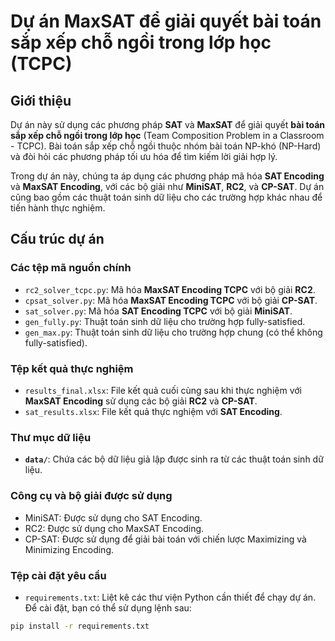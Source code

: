 # Dự án MaxSAT để giải quyết bài toán sắp xếp chỗ ngồi trong lớp học (TCPC)

## Giới thiệu

Dự án này sử dụng các phương pháp **SAT** và **MaxSAT** để giải quyết **bài toán sắp xếp chỗ ngồi trong lớp học** (Team Composition Problem in a Classroom - TCPC). Bài toán sắp xếp chỗ ngồi thuộc nhóm bài toán NP-khó (NP-Hard) và đòi hỏi các phương pháp tối ưu hóa để tìm kiếm lời giải hợp lý. 

Trong dự án này, chúng ta áp dụng các phương pháp mã hóa **SAT Encoding** và **MaxSAT Encoding**, với các bộ giải như **MiniSAT**, **RC2**, và **CP-SAT**. Dự án cũng bao gồm các thuật toán sinh dữ liệu cho các trường hợp khác nhau để tiến hành thực nghiệm.

## Cấu trúc dự án

### Các tệp mã nguồn chính

- `rc2_solver_tcpc.py`: Mã hóa **MaxSAT Encoding TCPC** với bộ giải **RC2**.
- `cpsat_solver.py`: Mã hóa **MaxSAT Encoding TCPC** với bộ giải **CP-SAT**.
- `sat_solver.py`: Mã hóa **SAT Encoding TCPC** với bộ giải **MiniSAT**.
- `gen_fully.py`: Thuật toán sinh dữ liệu cho trường hợp fully-satisfied.
- `gen_max.py`: Thuật toán sinh dữ liệu cho trường hợp chung (có thể không fully-satisfied).

### Tệp kết quả thực nghiệm

- `results_final.xlsx`: File kết quả cuối cùng sau khi thực nghiệm với **MaxSAT Encoding** sử dụng các bộ giải **RC2** và **CP-SAT**.
- `sat_results.xlsx`: File kết quả thực nghiệm với **SAT Encoding**.


### Thư mục dữ liệu

- **`data/`**: Chứa các bộ dữ liệu giả lập được sinh ra từ các thuật toán sinh dữ liệu.

### Công cụ và bộ giải được sử dụng
- MiniSAT: Được sử dụng cho SAT Encoding.
- RC2: Được sử dụng cho MaxSAT Encoding.
- CP-SAT: Được sử dụng để giải bài toán với chiến lược Maximizing và Minimizing Encoding.


### Tệp cài đặt yêu cầu

- `requirements.txt`: Liệt kê các thư viện Python cần thiết để chạy dự án. Để cài đặt, bạn có thể sử dụng lệnh sau:

```bash
pip install -r requirements.txt

